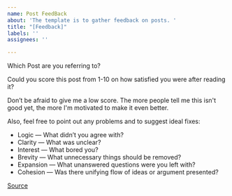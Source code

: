 ```yaml
---
name: Post FeedBack
about: 'The template is to gather feedback on posts. '
title: "[Feedback]"
labels: ''
assignees: ''

---
```


Which Post are you referring to?

Could you score this post from 1-10 on how satisfied you were after reading it?

Don’t be afraid to give me a low score. The more people tell me this isn't good yet, the more I'm motivated to make it even better.

Also, feel free to point out any problems and to suggest ideal fixes:

- Logic — What didn’t you agree with?
- Clarity — What was unclear?
- Interest — What bored you?
- Brevity — What unnecessary things should be removed?
- Expansion — What unanswered questions were you left with?
- Cohesion — Was there unifying flow of ideas or argument presented?

[Source](https://www.julian.com/guide/write/editing)
